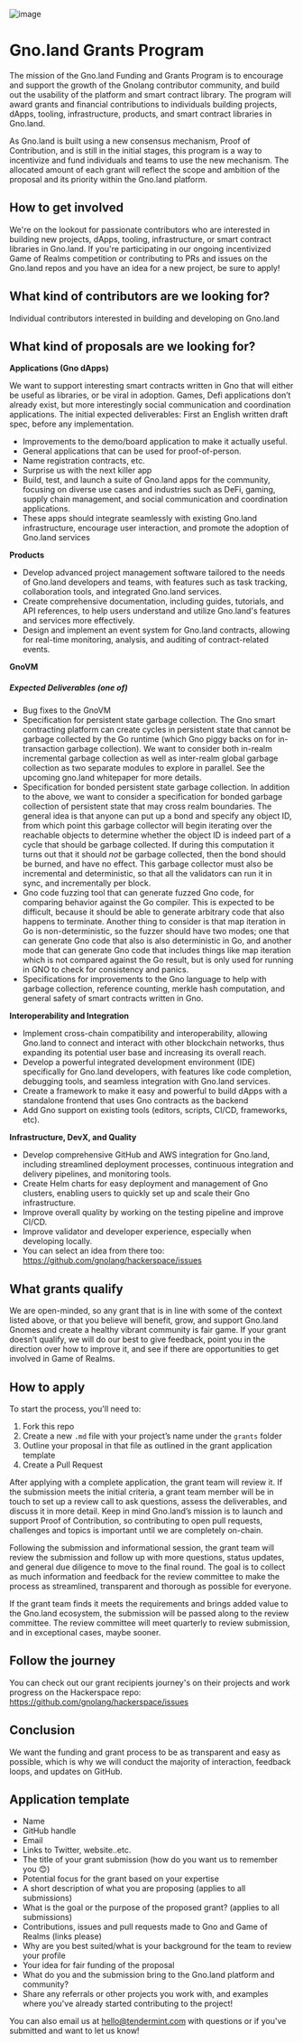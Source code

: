 
![image](https://github.com/gnolang/ecosystem-fund-grants/assets/117160070/47c75689-705e-46f7-89c0-8adf8cbe6bd0)


# Gno.land Grants Program

The mission of the Gno.land Funding and Grants Program is to encourage and support the growth of the Gnolang contributor community, and build out the usability of the platform and smart contract library. The program will award grants and financial contributions to individuals building projects, dApps, tooling, infrastructure, products, and smart contract libraries in Gno.land.

As Gno.land is built using a new consensus mechanism, Proof of Contribution, and is still in the initial stages, this program is a way to incentivize and fund individuals and teams to use the new mechanism. The allocated amount of each grant will reflect the scope and ambition of the proposal and its priority within the Gno.land platform.


## How to get involved

We're on the lookout for passionate contributors who are interested in building new projects, dApps, tooling, infrastructure, or smart contract libraries in Gno.land. If you're participating in our ongoing incentivized Game of Realms competition or contributing to PRs and issues on the Gno.land repos and you have an idea for a new project, be sure to apply!

## What kind of contributors are we looking for?

Individual contributors interested in building and developing on Gno.land

## What kind of proposals are we looking for?

**Applications (Gno dApps)**

We want to support interesting smart contracts written in Gno that will either be useful as libraries, or be viral in adoption. Games, Defi applications don’t already exist, but more interestingly social communication and coordination applications. The initial expected deliverables: First an English written draft spec, before any implementation. 

* Improvements to the demo/board application to make it actually useful.
* General applications that can be used for proof-of-person.
* Name registration contracts, etc. 
* Surprise us with the next killer app
* Build, test, and launch a suite of Gno.land apps for the community, focusing on diverse use cases and industries such as DeFi, gaming, supply chain management, and social communication and coordination applications. 
* These apps should integrate seamlessly with existing Gno.land infrastructure, encourage user interaction, and promote the adoption of Gno.land services


**Products** 

* Develop advanced project management software tailored to the needs of Gno.land developers and teams, with features such as task tracking, collaboration tools, and integrated Gno.land services.
* Create comprehensive documentation, including guides, tutorials, and API references, to help users understand and utilize Gno.land's features and services more effectively.
* Design and implement an event system for Gno.land contracts, allowing for real-time monitoring, analysis, and auditing of contract-related events.

**GnoVM**
##### Expected Deliverables (one of)
* Bug fixes to the GnoVM
* Specification for persistent state garbage collection. The Gno smart contracting platform can create cycles in persistent state that cannot be garbage collected by the Go runtime (which Gno piggy backs on for in-transaction garbage collection). We want to consider both in-realm incremental garbage collection as well as inter-realm global garbage collection as two separate modules to explore in parallel. See the upcoming gno.land whitepaper for more details.
* Specification for bonded persistent state garbage collection. In addition to the above, we want to consider a specification for bonded garbage collection of persistent state that may cross realm boundaries. The general idea is that anyone can put up a bond and specify any object ID, from which point this garbage collector will begin iterating over the reachable objects to determine whether the object ID is indeed part of a cycle that should be garbage collected. If during this computation it turns out that it should *not* be garbage collected, then the bond should be burned, and have no effect. This garbage collector must also be incremental and deterministic, so that all the validators can run it in sync, and incrementally per block. 
* Gno code fuzzing tool that can generate fuzzed Gno code, for comparing behavior against the Go compiler. This is expected to be difficult, because it should be able to generate arbitrary code that also happens to terminate. Another thing to consider is that map iteration in Go is non-deterministic, so the fuzzer should have two modes; one that can generate Gno code that also is also deterministic in Go, and another mode that can generate Gno code that includes things like map iteration which is not compared against the Go result, but is only used for running in GNO to check for consistency and panics.
* Specifications for improvements to the Gno language to help with garbage collection, reference counting, merkle hash computation, and general safety of smart contracts written in Gno. 

**Interoperability and Integration**

* Implement cross-chain compatibility and interoperability, allowing Gno.land to connect and interact with other blockchain networks, thus expanding its potential user base and increasing its overall reach.
* Develop a powerful integrated development environment (IDE) specifically for Gno.land developers, with features like code completion, debugging tools, and seamless integration with Gno.land services.
* Create a framework to make it easy and powerful to build dApps with a standalone frontend that uses Gno contracts as the backend
* Add Gno support on existing tools (editors, scripts, CI/CD, frameworks, etc).

**Infrastructure, DevX, and Quality**
* Develop comprehensive GitHub and AWS integration for Gno.land, including streamlined deployment processes, continuous integration and delivery pipelines, and monitoring tools.
* Create Helm charts for easy deployment and management of Gno clusters, enabling users to quickly set up and scale their Gno infrastructure.
* Improve overall quality by working on the testing pipeline and improve CI/CD.
* Improve validator and developer experience, especially when developing locally.
* You can select an idea from there too: https://github.com/gnolang/hackerspace/issues

## What grants qualify
We are open-minded, so any grant that is in line with some of the context listed above, or that you believe will benefit, grow, and support Gno.land Gnomes and create a healthy vibrant community is fair game. If your grant doesn’t qualify, we will do our best to give feedback, point you in the direction over how to improve it, and see if there are opportunities to get involved in Game of Realms.

## How to apply

To start the process, you'll need to:
1. Fork this repo
2. Create a new `.md` file with your project’s name under the `grants` folder
3. Outline your proposal in that file as outlined in the grant application template
4. Create a Pull Request

After applying with a complete application, the grant team will review it. If the submission meets the initial criteria, a grant team member will be in touch to set up a review call to ask questions, assess the deliverables, and discuss it in more detail. Keep in mind Gno.land’s mission is to launch and support Proof of Contribution, so contributing to open pull requests, challenges and topics is important until we are completely on-chain.

Following the submission and informational session, the grant team will review the submission and follow up with more questions, status updates, and general due diligence to move to the final round. The goal is to collect as much information and feedback for the review committee to make the process as streamlined, transparent and thorough as possible for everyone.

If the grant team finds it meets the requirements and brings added value to the Gno.land ecosystem, the submission will be passed along to the review committee. The review committee will meet quarterly to review submission, and in exceptional cases, maybe sooner.


## Follow the journey

You can check out our grant recipients journey's on their projects and work progress on the Hackerspace repo: https://github.com/gnolang/hackerspace/issues

## Conclusion

We want the funding and grant process to be as transparent and easy as possible, which is why we will conduct the majority of interaction, feedback loops, and updates on GitHub.

## Application template

* Name
* GitHub handle
* Email 
* Links to Twitter, website..etc.
* The title of your grant submission (how do you want us to remember you 😊)
* Potential focus for the grant based on your expertise  
* A short description of what you are proposing (applies to all submissions)
* What is the goal or the purpose of the proposed grant? (applies to all submissions)
* Contributions, issues and pull requests made to Gno and Game of Realms (links please)
* Why are you best suited/what is your background for the team to review your profile
* Your idea for fair funding of the proposal
* What do you and the submission bring to the Gno.land platform and community?
* Share any referrals or other projects you work with, and examples where you've already started contributing to the project!


You can also email us at hello@tendermint.com with questions or if you've submitted and want to let us know!


